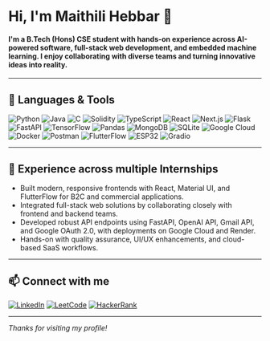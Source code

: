 # Hi, I'm Maithili Hebbar 👋

#### I'm a B.Tech (Hons) CSE student with hands-on experience across **AI-powered software**, **full-stack web development**, and **embedded machine learning**. I enjoy collaborating with diverse teams and turning innovative ideas into reality.
---

## 🏅 Languages & Tools

![Python](https://img.shields.io/badge/Python-3776AB?style=flat&logo=python&logoColor=white)
![Java](https://img.shields.io/badge/Java-007396?style=flat&logo=java&logoColor=white)
![C](https://img.shields.io/badge/C-00599C?style=flat&logo=c&logoColor=white)
![Solidity](https://img.shields.io/badge/Solidity-363636?style=flat&logo=solidity&logoColor=white) <!--![JavaScript](https://img.shields.io/badge/JavaScript-F7DF1E?style=flat&logo=javascript&logoColor=black)-->
![TypeScript](https://img.shields.io/badge/TypeScript-3178C6?style=flat&logo=typescript&logoColor=white)
![React](https://img.shields.io/badge/React-20232A?style=flat&logo=react&logoColor=61DAFB)
![Next.js](https://img.shields.io/badge/Next.js-000000?style=flat&logo=nextdotjs&logoColor=white) <!--![Node.js](https://img.shields.io/badge/Node.js-339933?style=flat&logo=nodedotjs&logoColor=white)-->
![Flask](https://img.shields.io/badge/Flask-000000?style=flat&logo=flask&logoColor=white)
![FastAPI](https://img.shields.io/badge/FastAPI-009688?style=flat&logo=fastapi&logoColor=white)
![TensorFlow](https://img.shields.io/badge/TensorFlow-FF6F00?style=flat&logo=tensorflow&logoColor=white)
![Pandas](https://img.shields.io/badge/Pandas-150458?style=flat&logo=pandas&logoColor=white)
![MongoDB](https://img.shields.io/badge/MongoDB-47A248?style=flat&logo=mongodb&logoColor=white)
![SQLite](https://img.shields.io/badge/SQLite-003B57?style=flat&logo=sqlite&logoColor=white)
![Google Cloud](https://img.shields.io/badge/Google%20Cloud-4285F4?style=flat&logo=googlecloud&logoColor=white)
![Docker](https://img.shields.io/badge/Docker-2496ED?style=flat&logo=docker&logoColor=white)
![Postman](https://img.shields.io/badge/Postman-FF6C37?style=flat&logo=postman&logoColor=white)
![FlutterFlow](https://img.shields.io/badge/FlutterFlow-02569B?style=flat&logo=flutter&logoColor=white)
![ESP32](https://img.shields.io/badge/ESP32-323232?style=flat&logo=espressif&logoColor=white)
![Gradio](https://img.shields.io/badge/Gradio-FFB300?style=flat&logo=gradio&logoColor=white)

---

## 💼 Experience across multiple Internships

- Built modern, responsive frontends with React, Material UI, and FlutterFlow for B2C and commercial applications.
- Integrated full-stack web solutions by collaborating closely with frontend and backend teams.
- Developed robust API endpoints using FastAPI, OpenAI API, Gmail API, and Google OAuth 2.0, with deployments on Google Cloud and Render.
- Hands-on with quality assurance, UI/UX enhancements, and cloud-based SaaS workflows.

---

## 📫 Connect with me

[![LinkedIn](https://img.shields.io/badge/LinkedIn-0077B5?style=for-the-badge&logo=linkedin&logoColor=white)](https://www.linkedin.com/in/mkh)
[![LeetCode](https://img.shields.io/badge/LeetCode-EE6F00?style=for-the-badge&logo=leetcode&logoColor=black)](https://leetcode.com/u/mkh)
[![HackerRank](https://img.shields.io/badge/HackerRank-01D016?style=for-the-badge&logo=hackerrank&logoColor=white)](https://www.hackerrank.com/profile/mkh)

---

*Thanks for visiting my profile!*
